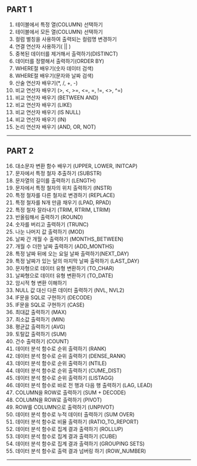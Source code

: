 ## PART 1

1. 테이블에서 특정 열(COLUMN) 선택하기
2. 테이블에서 모든 열(COLUMN) 선택하기
3. 컬럼 별칭을 사용하여 출력되는 컬럼명 변경하기
4. 연결 연산자 사용하기( || )
5. 중복된 데이터를 제거해서 출력하기(DISTINCT)
6. 데이터를 정렬해서 출력하기(ORDER BY)
7. WHERE절 배우기(숫자 데이터 검색)
8. WHERE절 배우기(문자와 날짜 검색)
9. 산술 연산자 배우기(*, /, +, -)
10. 비교 연산자 배우기 (>, <, >=, <=, =, !=, <>, ^=)
11. 비교 연산자 배우기 (BETWEEN AND)
12. 비교 연산자 배우기 (LIKE)
13. 비교 연산자 배우기 (IS NULL)
14. 비교 연산자 배우기 (IN)
15. 논리 연산자 배우기 (AND, OR, NOT)

---

## PART 2

16. 대소문자 변환 함수 배우기 (UPPER, LOWER, INITCAP)
17. 문자에서 특정 철자 추출하기 (SUBSTR)
18. 문자열의 길이를 출력하기 (LENGTH)
19. 문자에서 특정 철자의 위치 출력하기 (INSTR)
20. 특정 철자를 다른 철자로 변경하기 (REPLACE)
21. 특정 철자를 N개 만큼 채우기 (LPAD, RPAD)
22. 특정 철자 잘라내기 (TRIM, RTRIM, LTRIM)
23. 반올림해서 출력하기 (ROUND)
24. 숫자를 버리고 출력하기 (TRUNC)
25. 나눈 나머지 값 출력하기 (MOD)
26. 날짜 간 개월 수 출력하기 (MONTHS_BETWEEN)
27. 개월 수 더한 날짜 출력하기 (ADD_MONTHS)
28. 특정 날짜 뒤에 오는 요일 날짜 출력하기(NEXT_DAY)
29. 특정 날짜가 있는 달의 마지막 날짜 출력하기 (LAST_DAY)
30. 문자형으로 데이터 유형 변환하기 (TO_CHAR)
31. 날짜형으로 데이터 유형 변환하기 (TO_DATE)
32. 암시적 형 변환 이해하기
33. NULL 값 대신 다른 데이터 출력하기 (NVL, NVL2)
34. IF문을 SQL로 구현하기 (DECODE)
35. IF문을 SQL로 구현하기 (CASE)
36. 최대값 출력하기 (MAX)
37. 최소값 출력하기 (MIN)
38. 평균값 출력하기 (AVG)
39. 토탈값 출력하기 (SUM)
40. 건수 출력하기 (COUNT)
41. 데이터 분석 함수로 순위 출력하기 (RANK)
42. 데이터 분석 함수로 순위 출력하기 (DENSE_RANK)
43. 데이터 분석 함수로 순위 출력하기 (NTILE)
44. 데이터 분석 함수로 순위 출력하기 (CUME_DIST)
45. 데이터 분석 함수로 순위 출력하기 (LISTAGG)
46. 데이터 분석 함수로 바로 전 행과 다음 행 출력하기 (LAG, LEAD)
47. COLUMN을 ROW로 출력하기 (SUM + DECODE)
48. COLUMN을 ROW로 출력하기 (PIVOT)
49. ROW를 COLUMN으로 출력하기 (UNPIVOT)
50. 데이터 분석 함수로 누적 데이터 출력하기 (SUM OVER)
51. 데이터 분석 함수로 비율 출력하기 (RATIO_TO_REPORT)
52. 데이터 분석 함수로 집계 결과 출력하기 (ROLLUP)
53. 데이터 분석 함수로 집계 결과 출력하기 (CUBE)
54. 데이터 분석 함수로 집계 결과 출력하기 (GROUPING SETS)
55. 데이터 분석 함수로 출력 결과 넘버링 하기 (ROW_NUMBER)

---

